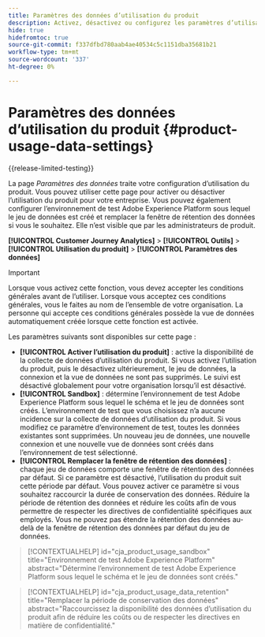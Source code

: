 ```yaml
---
title: Paramètres des données d’utilisation du produit
description: Activez, désactivez ou configurez les paramètres d’utilisation du produit.
hide: true
hidefromtoc: true
source-git-commit: f337dfbd780aab4ae40534c5c1151dba35681b21
workflow-type: tm+mt
source-wordcount: '337'
ht-degree: 0%

---
```


# Paramètres des données d’utilisation du produit {#product-usage-data-settings}

{{release-limited-testing}}

La page _Paramètres des données_ traite votre configuration d’utilisation du produit. Vous pouvez utiliser cette page pour activer ou désactiver l’utilisation du produit pour votre entreprise. Vous pouvez également configurer l’environnement de test Adobe Experience Platform sous lequel le jeu de données est créé et remplacer la fenêtre de rétention des données si vous le souhaitez. Elle n’est visible que par les administrateurs de produit.

**[!UICONTROL Customer Journey Analytics]** > **[!UICONTROL Outils]** > **[!UICONTROL Utilisation du produit]** > **[!UICONTROL Paramètres des données]**

>[!IMPORTANT]
>
>Lorsque vous activez cette fonction, vous devez accepter les conditions générales avant de l’utiliser. Lorsque vous acceptez ces conditions générales, vous le faites au nom de l’ensemble de votre organisation. La personne qui accepte ces conditions générales possède la vue de données automatiquement créée lorsque cette fonction est activée.

Les paramètres suivants sont disponibles sur cette page :

* **[!UICONTROL Activer l’utilisation du produit]** : active la disponibilité de la collecte de données d’utilisation du produit. Si vous activez l’utilisation du produit, puis le désactivez ultérieurement, le jeu de données, la connexion et la vue de données ne sont pas supprimés. Le suivi est désactivé globalement pour votre organisation lorsqu’il est désactivé.
* **[!UICONTROL Sandbox]** : détermine l’environnement de test Adobe Experience Platform sous lequel le schéma et le jeu de données sont créés. L’environnement de test que vous choisissez n’a aucune incidence sur la collecte de données d’utilisation du produit. Si vous modifiez ce paramètre d’environnement de test, toutes les données existantes sont supprimées. Un nouveau jeu de données, une nouvelle connexion et une nouvelle vue de données sont créés dans l’environnement de test sélectionné.
* **[!UICONTROL Remplacer la fenêtre de rétention des données]** : chaque jeu de données comporte une fenêtre de rétention des données par défaut. Si ce paramètre est désactivé, l’utilisation du produit suit cette période par défaut. Vous pouvez activer ce paramètre si vous souhaitez raccourcir la durée de conservation des données. Réduire la période de rétention des données et réduire les coûts afin de vous permettre de respecter les directives de confidentialité spécifiques aux employés. Vous ne pouvez pas étendre la rétention des données au-delà de la fenêtre de rétention des données par défaut du jeu de données.

>[!CONTEXTUALHELP]
>id="cja_product_usage_sandbox"
>title="Environnement de test Adobe Experience Platform"
>abstract="Détermine l’environnement de test Adobe Experience Platform sous lequel le schéma et le jeu de données sont créés."

>[!CONTEXTUALHELP]
>id="cja_product_usage_data_retention"
>title="Remplacer la période de conservation des données"
>abstract="Raccourcissez la disponibilité des données d’utilisation du produit afin de réduire les coûts ou de respecter les directives en matière de confidentialité."

